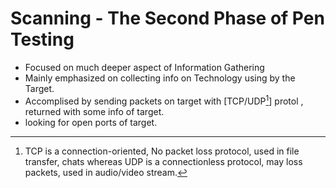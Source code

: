 # Scanning - The Second Phase of Pen Testing

- Focused on much deeper aspect of Information Gathering
- Mainly emphasized on collecting info on Technology using by the Target. 
- Accomplised by sending packets on target with [TCP/UDP[^1]] protol , returned with some info of target.
- looking for open ports of target.






[^1]: TCP is a connection-oriented, No packet loss protocol, used in file transfer, chats whereas UDP is a connectionless protocol, may loss packets, used in audio/video stream.
